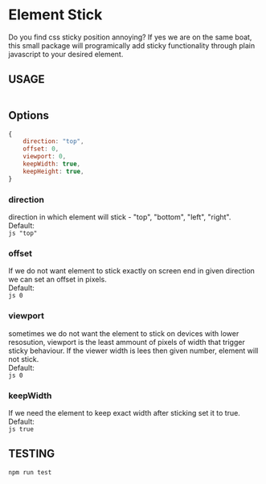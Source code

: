 # Element Stick

Do you find css sticky position annoying? If yes we are on the same boat, this small package will programically add sticky functionality through plain javascript to your desired element.

## USAGE

```js

```

## Options

```js
{
    direction: "top",
    offset: 0,
    viewport: 0,
    keepWidth: true,
    keepHeight: true,
}
```

### direction

direction in which element will stick - "top", "bottom", "left", "right".  
Default:  
```js "top" ``` 

### offset

If we do not want element to stick exactly on screen end in given direction we can set an offset in pixels.  
Default:  
```js 0 ``` 

### viewport

sometimes we do not want the element to stick on devices with lower resosution, viewport is the least ammount of pixels of width that trigger sticky behaviour. If the viewer width is lees then given number, element will not stick.  
Default:  
```js 0 ``` 

### keepWidth

If we need the element to keep exact width after sticking set it to true.  
Default:  
```js true ```

## TESTING

```console
npm run test
```
